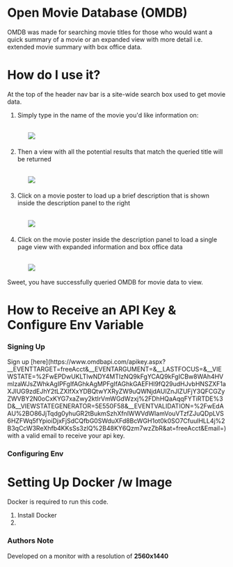 # Open Movie Database (OMDB)
<p>OMDB was made for searching movie titles for those who would want a quick summary of a movie or an expanded view with more detail i.e. extended movie summary with box office data.</p>

<h1>How do I use it?</h1>
<p>At the top of the header nav bar is a site-wide search box used to get movie data.</p>
<ol>
    <li>Simply type in the name of the movie you'd like information on:</li>
    <br>
        <ul><li style="list-style: none"><image src="https://i.imgur.com/KkMmV6H.png"></image></li></ul>
    <br>
    <li>Then a view with all the potential results that match the queried title will be returned</li>
    <br>
        <ul><li style="list-style: none"><image src="https://i.imgur.com/LMb1wAl.png"></image></ul>
    <br>
    <li>Click on a movie poster to load up a brief description that is shown inside the description panel to the right</li>
    <br>
        <ul><li style="list-style: none"><image src="https://i.imgur.com/DqznhtC.png"></image></ul>
    <br>
    <li>Click on the movie poster inside the description panel to load a single page view with expanded information and box office data</li>
    <br>     
    <ul><li style="list-style: none"><image src="https://i.imgur.com/syRHuDq.png"></image></ul>
</ol>
<p>Sweet, you have successfully queried OMDB for movie data to view.</p>

<h1>How to Receive an API Key & Configure Env Variable</h1>
<h3>Signing Up</h3>
<p>Sign up [here](https://www.omdbapi.com/apikey.aspx?__EVENTTARGET=freeAcct&__EVENTARGUMENT=&__LASTFOCUS=&__VIEWSTATE=%2FwEPDwUKLTIwNDY4MTIzNQ9kFgYCAQ9kFgICBw8WAh4HVmlzaWJsZWhkAgIPFgIfAGhkAgMPFgIfAGhkGAEFHl9fQ29udHJvbHNSZXF1aXJlUG9zdEJhY2tLZXlfXxYDBQtwYXRyZW9uQWNjdAUIZnJlZUFjY3QFCGZyZWVBY2N0oCxKYG7xaZwy2ktIrVmWGdWzxj%2FDhHQaAqqFYTiRTDE%3D&__VIEWSTATEGENERATOR=5E550F58&__EVENTVALIDATION=%2FwEdAAU%2BO86JjTqdg0yhuGR2tBukmSzhXfnlWWVdWIamVouVTzfZJuQDpLVS6HZFWq5fYpioiDjxFjSdCQfbG0SWduXFd8BcWGH1ot0k0SO7CfuulHLL4j%2B3qCcW3ReXhfb4KKsSs3zlQ%2B48KY6Qzm7wzZbR&at=freeAcct&Email=) 
with a valid email to receive your api key.</p>
<h3>Configuring Env</h3>

<h1>Setting Up Docker /w Image</h1>
<p>Docker is required to run this code.</p>
<ol>
    <li>Install Docker</li>
    <li></li>
</ol>

<h3>Authors Note</h3>
<p>Developed on a monitor with a resolution of <b>2560x1440</b></p>

  

